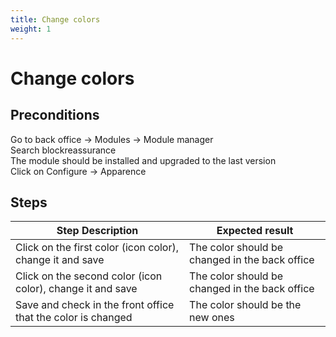 ```yaml
---
title: Change colors
weight: 1
---
```


# Change colors

## Preconditions

Go to back office -> Modules -> Module manager<br />
Search blockreassurance<br />
The module should be installed and upgraded to the last version<br />
Click on Configure -> Apparence
## Steps
| Step Description | Expected result |
| ----- | ----- |
| Click on the first color (icon color), change it and save | The color should be changed in the back office |
| Click on the second color (icon color), change it and save | The color should be changed in the back office |
| Save and check in the front office that the color is changed | The color should be the new ones |
